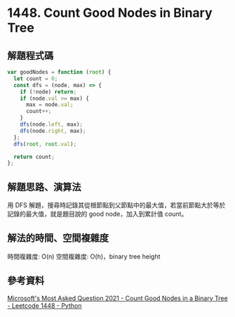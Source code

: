 # 1448. Count Good Nodes in Binary Tree

## 解題程式碼

```javascript
var goodNodes = function (root) {
  let count = 0;
  const dfs = (node, max) => {
    if (!node) return;
    if (node.val >= max) {
      max = node.val;
      count++;
    }
    dfs(node.left, max);
    dfs(node.right, max);
  };
  dfs(root, root.val);

  return count;
};
```

## 解題思路、演算法

用 DFS 解題，搜尋時記錄其從根節點到父節點中的最大值，若當前節點大於等於記錄的最大值，就是題目說的 good node，加入到累計值 count。

## 解法的時間、空間複雜度

時間複雜度: O(n)
空間複雜度: O(h)，binary tree height

## 參考資料

[Microsoft's Most Asked Question 2021 - Count Good Nodes in a Binary Tree - Leetcode 1448 - Python](https://youtu.be/7cp5imvDzl4)

